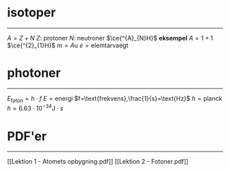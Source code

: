 # isotoper
---
$A=Z+N$
$Z$: protoner
$N$: neutroner
$\ce{^{A}_{N}H}$
**eksempel**
$A=1+1$
$\ce{^{2}_{1}H}$
$m=A\text{u}$
$e=\text{elemtarvaegt}$
# photoner
---
$E_{\text{foton}}=h\cdot f$
$E=\text{energi}$
$f=\text{frekvens},\frac{1}{s}=\text{Hz}$
$h=\text{planck}$
$h=6.63\cdot10^{-34}\text{J}\cdot s$
# PDF'er
---
[[Lektion 1 - Atomets opbygning.pdf]]
[[Lektion 2 - Fotoner.pdf]]